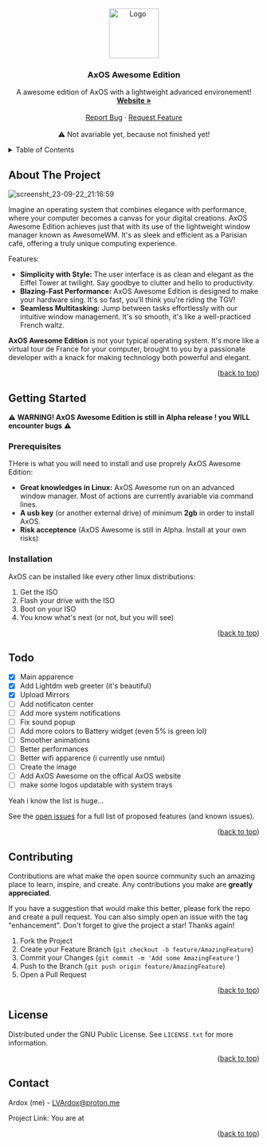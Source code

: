 <a name="readme-top"></a>


<!-- PROJECT SHIELDS -->
<!--
[![Contributors][contributors-shield]][contributors-url]
[![Forks][forks-shield]][forks-url]
[![Stargazers][stars-shield]][stars-url]
[![Issues][issues-shield]][issues-url]
[![MIT License][license-shield]][license-url]
[![LinkedIn][linkedin-shield]][linkedin-url]
-->


<!-- PROJECT LOGO -->
<br />
<div align="center">
    <img src="https://github.com/LeVraiArdox/AxOS-Awesome/assets/130380847/f3eab4c4-9d11-4d0d-bdef-8c5f09f025dc.png" alt="Logo" width="100" height="100">
  </a>

  <h3 align="center">AxOS Awesome Edition</h3>

  <p align="center">
    A awesome edition of AxOS with a lightweight advanced environement!
    <br />
    <a href="https://levraiardox.github.io"><strong>Website »</strong></a>
    <br />
    <br />
    <a href="https://github.com/levraiardox/AxOS-Awesome/issues">Report Bug</a>
    ·
    <a href="https://github.com/levraiardox/AxOS-Awesome/issues">Request Feature</a>
    <br />
    <br />
    ⚠️ Not avariable yet, because not finished yet!
  </p>
</div>



<!-- TABLE OF CONTENTS -->
<details>
  <summary>Table of Contents</summary>
  <ol>
    <li>
      <a href="#about-the-project">About The Project</a>
    </li>
    <li>
      <a href="#getting-started">Getting Started</a>
      <ul>
        <li><a href="#prerequisites">Prerequisites</a></li>
        <li><a href="#installation">Installation</a></li>
      </ul>
    </li>
    <li><a href="#Todo">Todo</a></li>
    <li><a href="#contributing">Contributing</a></li>
    <li><a href="#license">License</a></li>
    <li><a href="#contact">Contact</a></li>
  </ol>
</details>



<!-- ABOUT THE PROJECT -->
## About The Project
![screensht_23-09-22_21:16:59](https://github.com/LeVraiArdox/AxOS-Awesome/assets/110931544/e9c61409-5ffd-45ec-91bd-5541a3a72d85)



Imagine an operating system that combines elegance with performance, where your computer becomes a canvas for your digital creations. AxOS Awesome Edition achieves just that with its use of the lightweight window manager known as AwesomeWM. It's as sleek and efficient as a Parisian café, offering a truly unique computing experience.

Features:
* **Simplicity with Style:** The user interface is as clean and elegant as the Eiffel Tower at twilight. Say goodbye to clutter and hello to productivity.
* **Blazing-Fast Performance:** AxOS Awesome Edition is designed to make your hardware sing. It's so fast, you'll think you're riding the TGV!
* **Seamless Multitasking:** Jump between tasks effortlessly with our intuitive window management. It's so smooth, it's like a well-practiced French waltz.
  
**AxOS Awesome Edition** is not your typical operating system. It's more like a virtual tour de France for your computer, brought to you by a passionate developer with a knack for making technology both powerful and elegant.


<p align="right">(<a href="#readme-top">back to top</a>)</p>



<!-- GETTING STARTED -->
## Getting Started

⚠️ **WARNING! AxOS Awesome Edition is still in Alpha release ! you WILL encounter bugs** ⚠️

### Prerequisites

THere is what you will need to install and use proprely AxOS Awesome Edition:
* **Great knowledges in Linux:** AxOS Awesome run on an advanced window manager. Most of actions are currently avariable via command lines.
* **A usb key** (or another external drive) of minimum **2gb** in order to install AxOS.
* **Risk acceptence** (AxOS Awesome is still in Alpha. Install at your own risks)


### Installation

AxOS can be installed like every other linux distributions:
1. Get the ISO
2. Flash your drive with the ISO
3. Boot on your ISO
4. You know what's next (or not, but you will see)

<p align="right">(<a href="#readme-top">back to top</a>)</p>




<!-- Todo -->
## Todo

- [x] Main apparence
- [x] Add Lightdm web greeter (it's beautiful)
- [x] Upload Mirrors
- [ ] Add notificaton center 
- [ ] Add more system notifications
- [ ] Fix sound popup
- [ ] Add more colors to Battery widget (even 5% is green lol)
- [ ] Smoother animations
- [ ] Better performances
- [ ] Better wifi apparence (i currently use nmtui)
- [ ] Create the image
- [ ] Add AxOS Awesome on the offical AxOS website
- [ ] make some logos updatable with system trays
      
Yeah i know the list is huge...


See the [open issues](https://github.com/LeVraiArdox/AxOS-Awesome/issues) for a full list of proposed features (and known issues).

<p align="right">(<a href="#readme-top">back to top</a>)</p>



<!-- CONTRIBUTING -->
## Contributing

Contributions are what make the open source community such an amazing place to learn, inspire, and create. Any contributions you make are **greatly appreciated**.

If you have a suggestion that would make this better, please fork the repo and create a pull request. You can also simply open an issue with the tag "enhancement".
Don't forget to give the project a star! Thanks again!

1. Fork the Project
2. Create your Feature Branch (`git checkout -b feature/AmazingFeature`)
3. Commit your Changes (`git commit -m 'Add some AmazingFeature'`)
4. Push to the Branch (`git push origin feature/AmazingFeature`)
5. Open a Pull Request

<p align="right">(<a href="#readme-top">back to top</a>)</p>



<!-- LICENSE -->
## License

Distributed under the GNU Public License. See `LICENSE.txt` for more information.

<p align="right">(<a href="#readme-top">back to top</a>)</p>



<!-- CONTACT -->
## Contact

Ardox (me) -  LVArdox@proton.me

Project Link: You are at

<p align="right">(<a href="#readme-top">back to top</a>)</p>

